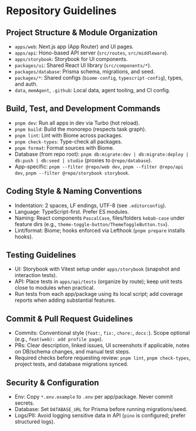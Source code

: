 # Repository Guidelines

## Project Structure & Module Organization

- `apps/web`: Next.js app (App Router) and UI pages.
- `apps/api`: Hono-based API server (`src/routes`, `src/middleware`).
- `apps/storybook`: Storybook for UI components.
- `packages/ui`: Shared React UI library (`src/components/*`).
- `packages/database`: Prisma schema, migrations, and seed.
- `packages/*`: Shared configs (`biome-config`, `typescript-config`), types, and auth.
- `data`, `memAgent`, `.github`: Local data, agent tooling, and CI config.

## Build, Test, and Development Commands

- `pnpm dev`: Run all apps in dev via Turbo (hot reload).
- `pnpm build`: Build the monorepo (respects task graph).
- `pnpm lint`: Lint with Biome across packages.
- `pnpm check-types`: Type-check all packages.
- `pnpm format`: Format sources with Biome.
- Database (from repo root): `pnpm db:migrate:dev | db:migrate:deploy | db:push | db:seed | studio` (proxies to `@repo/database`).
- App-specific: `pnpm --filter @repo/web dev`, `pnpm --filter @repo/api dev`, `pnpm --filter @repo/storybook storybook`.

## Coding Style & Naming Conventions

- Indentation: 2 spaces, LF endings, UTF-8 (see `.editorconfig`).
- Language: TypeScript-first. Prefer ES modules.
- Naming: React components `PascalCase`, files/folders `kebab-case` under feature dirs (e.g., `theme-toggle-button/ThemeToggleButton.tsx`).
- Lint/format: Biome; hooks enforced via Lefthook (`pnpm prepare` installs hooks).

## Testing Guidelines

- UI: Storybook with Vitest setup under `apps/storybook` (snapshot and interaction tests).
- API: Place tests in `apps/api/tests` (organize by route); keep unit tests close to modules when practical.
- Run tests from each app/package using its local script; add coverage reports when adding substantial features.

## Commit & Pull Request Guidelines

- Commits: Conventional style (`feat:`, `fix:`, `chore:`, `docs:`). Scope optional (e.g., `feat(web): add profile page`).
- PRs: Clear description, linked issues, UI screenshots if applicable, notes on DB/schema changes, and manual test steps.
- Required checks before requesting review: `pnpm lint`, `pnpm check-types`, project tests, and database migrations synced.

## Security & Configuration

- Env: Copy `*.env.example` to `.env` per app/package. Never commit secrets.
- Database: Set `DATABASE_URL` for Prisma before running migrations/seed.
- Logs/PII: Avoid logging sensitive data in API (`pino` is configured; prefer structured logs).
